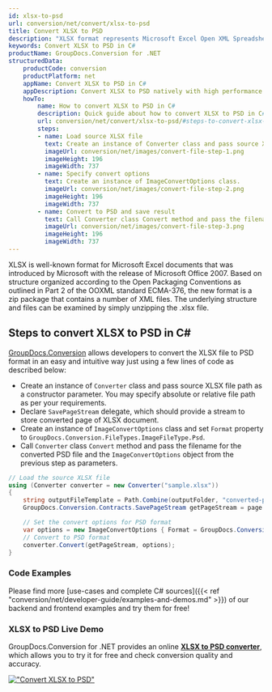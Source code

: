 ```yaml
---
id: xlsx-to-psd
url: conversion/net/convert/xlsx-to-psd
title: Convert XLSX to PSD
description: "XLSX format represents Microsoft Excel Open XML Spreadsheet with .xlsx extension. Learn how to convert XLSX to PSD file programmatically in C# language using GroupDocs.Conversion for .NET library."
keywords: Convert XLSX to PSD in C#
productName: GroupDocs.Conversion for .NET
structuredData:
    productCode: conversion
    productPlatform: net
    appName: Convert XLSX to PSD in C#
    appDescription: Convert XLSX to PSD natively with high performance using C# language and server side GroupDocs.Conversion for .NET APIs, without the use of any software like Microsoft or Open Office.
    howTo:
        name: How to convert XLSX to PSD in C# 
        description: Quick guide about how to convert XLSX to PSD in C# with high performance and accuracy.
        url: conversion/net/convert/xlsx-to-psd/#steps-to-convert-xlsx-to-psd-in-c
        steps:
        - name: Load source XLSX file 
          text: Create an instance of Converter class and pass source XLSX file path as a constructor parameter. You may specify absolute or relative file path as per your requirements. 
          imageUrl: conversion/net/images/convert-file-step-1.png
          imageHeight: 196
          imageWidth: 737
        - name: Specify convert options 
          text: Create an instance of ImageConvertOptions class.
          imageUrl: conversion/net/images/convert-file-step-2.png
          imageHeight: 196
          imageWidth: 737
        - name: Convert to PSD and save result 
          text: Call Converter class Convert method and pass the filename for the converted HTML file and the ImageConvertOptions object from the previous step as parameters.
          imageUrl: conversion/net/images/convert-file-step-3.png
          imageHeight: 196
          imageWidth: 737
---
```


XLSX is well-known format for Microsoft Excel documents that was introduced by Microsoft with the release of Microsoft Office 2007. Based on structure organized according to the Open Packaging Conventions as outlined in Part 2 of the OOXML standard ECMA-376, the new format is a zip package that contains a number of XML files. The underlying structure and files can be examined by simply unzipping the .xlsx file.

## Steps to convert XLSX to PSD in C#

[GroupDocs.Conversion](https://products.groupdocs.com/conversion/net) allows developers to convert the XLSX file to PSD format in an easy and intuitive way just using a few lines of code as described below:

* Create an instance of `Converter` class and pass source XLSX file path as a constructor parameter. You may specify absolute or relative file path as per your requirements. 
* Declare `SavePageStream` delegate, which should provide a stream to store converted page of XLSX document.
* Create an instance of `ImageConvertOptions` class and set `Format` property to `GroupDocs.Conversion.FileTypes.ImageFileType.Psd`.
* Call `Converter` class `Convert` method and pass the filename for the converted PSD file and the `ImageConvertOptions` object from the previous step as parameters.

```csharp
// Load the source XLSX file
using (Converter converter = new Converter("sample.xlsx"))
{
    string outputFileTemplate = Path.Combine(outputFolder, "converted-page-{0}.psd");
    GroupDocs.Conversion.Contracts.SavePageStream getPageStream = page => new FileStream(string.Format(outputFileTemplate, page), FileMode.Create);

    // Set the convert options for PSD format
    var options = new ImageConvertOptions { Format = GroupDocs.Conversion.FileTypes.ImageFileType.Psd };   
    // Convert to PSD format
    converter.Convert(getPageStream, options);
}
```

### Code Examples

Please find more [use-cases and complete C# sources]({{< ref "conversion/net/developer-guide/examples-and-demos.md" >}}) of our backend and frontend examples and try them for free!

### XLSX to PSD Live Demo

GroupDocs.Conversion for .NET provides an online [**XLSX to PSD converter**](https://products.groupdocs.app/conversion/xlsx-to-psd), which allows you to try it for free and check conversion quality and accuracy.

[!["Convert XLSX to PSD"](conversion/net/images/convert-to-psd/convert-xlsx-to-psd.png)](https://products.groupdocs.app/conversion/xlsx-to-psd)